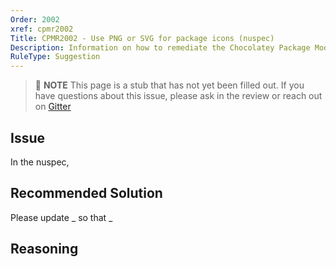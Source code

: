 ```yaml
---
Order: 2002
xref: cpmr2002
Title: CPMR2002 - Use PNG or SVG for package icons (nuspec)
Description: Information on how to remediate the Chocolatey Package Moderation Rule 2002
RuleType: Suggestion
---
```


> :memo: **NOTE** This page is a stub that has not yet been filled out. If you have questions about this issue, please ask in the review or reach out on [Gitter](https://gitter.im/chocolatey/chocolatey.org)

## Issue

In the nuspec,

## Recommended Solution

Please update _ so that _

## Reasoning
